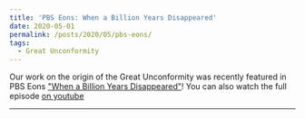 ```yaml
---
title: 'PBS Eons: When a Billion Years Disappeared'
date: 2020-05-01
permalink: /posts/2020/05/pbs-eons/
tags:
  - Great Unconformity
---
```


Our work on the origin of the Great Unconformity was recently featured in PBS Eons ["When a Billion Years Disappeared"](https://www.pbs.org/video/when-a-billion-years-disappeared-srrjws/)! You can also watch the full episode [on youtube](https://www.youtube.com/watch?v=6R_NAV8Ieuo)

------
